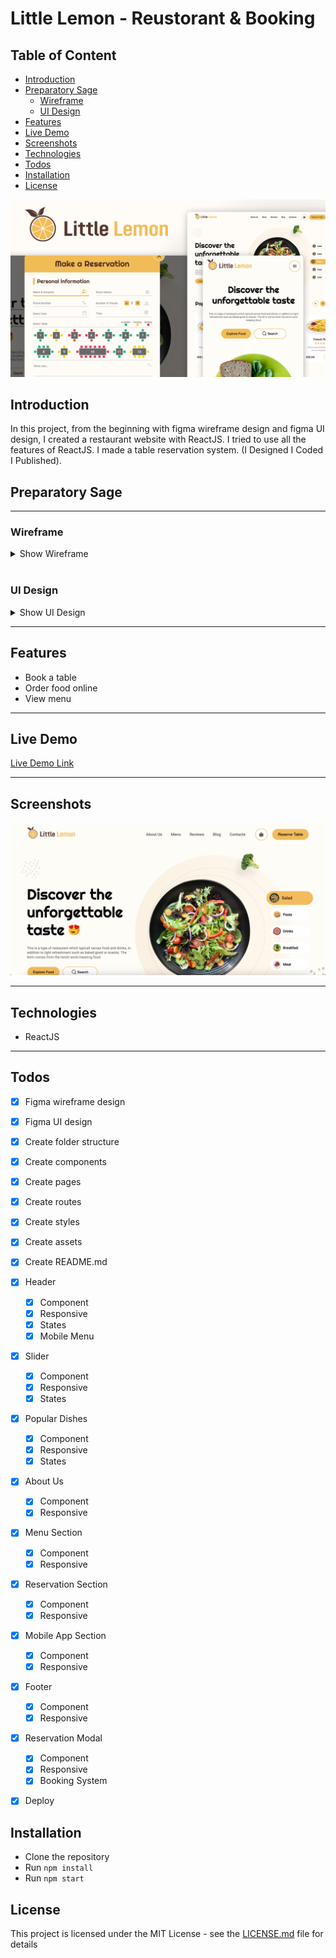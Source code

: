 # Little Lemon - Reustorant & Booking

## Table of Content

- [Introduction](#introduction)
- [Preparatory Sage](#preparatory-sage)
    - [Wireframe](#wireframe)
    - [UI Design](#ui-design)
- [Features](#features)
- [Live Demo](#live-demo)
- [Screenshots](#screenshots)
- [Technologies](#technologies)
- [Todos](#todos)
- [Installation](#installation)
- [License](#license)


![main-image](./readmeAssets/main-image.jpg)

## Introduction

In this project, from the beginning with figma wireframe design and figma UI design, I created a restaurant website with ReactJS. I tried to use all the features of ReactJS. I made a table reservation system. (I Designed I Coded I Published).


## Preparatory Sage

---

### Wireframe


<details>
<summary>Show Wireframe</summary>

![wireframe1](./readmeAssets/wireframe/w1.png)

</details>

<br />


### UI Design


<details>
<summary>Show UI Design</summary>

![ui-design-1](./readmeAssets/ui-design/ui1.png)
![ui-design-2](./readmeAssets/ui-design/ui2.png)

</details>

---

## Features

- Book a table
- Order food online
- View menu

---

## Live Demo

[Live Demo Link](https://littlelemon-yongjiexue.vercel.app/)

---

## Screenshots

![screenshot](./readmeAssets/screenshots/screenshot.png)

---

## Technologies

- ReactJS

---

## Todos

- [x] Figma wireframe design <br />
- [x] Figma UI design <br />
- [x] Create folder structure <br />
- [x] Create components <br />
- [x] Create pages <br />
- [x] Create routes <br />
- [x] Create styles <br />
- [x] Create assets <br />
- [x] Create README.md <br />
- [x] Header <br />
    - [x] Component <br />
    - [x] Responsive <br />
    - [x] States <br />
    - [x] Mobile Menu <br />
- [x] Slider <br />
    - [x] Component <br />
    - [x] Responsive <br />
    - [x] States <br />
- [x] Popular Dishes <br />
    - [x] Component <br />
    - [x] Responsive <br />
    - [x] States <br />
- [x] About Us <br />
    - [x] Component <br />
    - [x] Responsive <br />
- [x] Menu Section <br />
    - [x] Component <br />
    - [x] Responsive <br />
- [x] Reservation Section <br />
    - [x] Component <br />
    - [x] Responsive <br />
- [x] Mobile App Section <br />
    - [x] Component <br />
    - [x] Responsive <br />
- [x] Footer <br />
    - [x] Component <br />
    - [x] Responsive <br />
- [x] Reservation Modal <br />
    - [x] Component <br />
    - [x] Responsive <br />
    - [x] Booking System <br />
- [x] Deploy <br />



## Installation

- Clone the repository
- Run `npm install`
- Run `npm start`

## License

This project is licensed under the MIT License - see the [LICENSE.md](LICENSE.md) file for details
